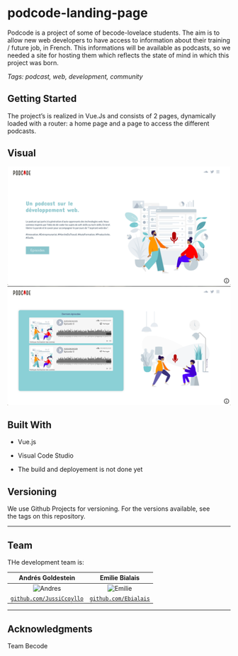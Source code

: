# podcode-landing-page

Podcode is a project of some of becode-lovelace students. The aim is to allow new web developers to have access to information about their training / future job, in French. This informations will be available as podcasts, so we needed a site for hosting them which reflects the state of mind in which this project was born.

*Tags: podcast, web, development, community*

## Getting Started

The project’s is realized in Vue.Js and consists of 2 pages, dynamically loaded with a router: a home page and a page to access the different podcasts.

## Visual

![Laptop Home View](./images/Screenshot_Accueil.png)
![Laptop Podcasts View](./images/Screenshot_Episodes.png)

## Built With
- Vue.js  
- Visual Code Studio

- The build and deployement is not done yet

## Versioning
We use Github Projects for versioning. For the versions available, see the tags on this repository.

---

## Team

THe development team is: 


| Andrés Goldestein | Emilie Bialais | 
| :---: |:---:|
| ![Andres](https://avatars1.githubusercontent.com/u/46483156?s=400&v=4)| ![Emilie](https://avatars3.githubusercontent.com/u/46483146?s=460&v=4)| 
| <a href="https://github.com/AndresGol" target="_blank">`github.com/JussiCcoyllo`</a> | <a href="https://github.com/Ebialais" target="_blank">`github.com/Ebialais`</a> |

---

## Acknowledgments

Team Becode
